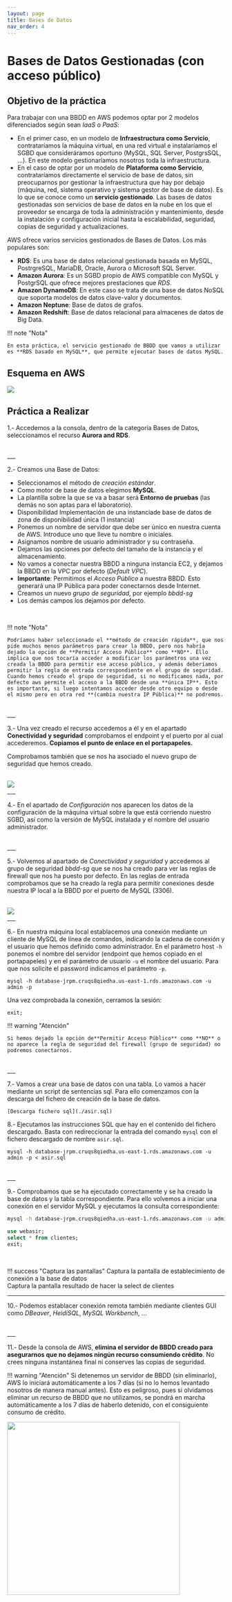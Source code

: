 ```yaml
---
layout: page
title: Bases de Datos
nav_order: 4
---
```

# Bases de Datos Gestionadas (con acceso público)

## Objetivo de la práctica

Para trabajar con una BBDD en AWS podemos optar por 2 modelos diferenciados según sean *IaaS* o *PaaS*:

- En el primer caso, en un modelo de **Infraestructura como Servicio**, contrataríamos la máquina virtual, en una red virtual e instalaríamos el SGBD que consideráramos oportuno (MySQL, SQL Server, PostgrsSQL, …). En este modelo gestionaríamos nosotros toda la infraestructura.
- En el caso de optar por un modelo de **Plataforma como Servicio**, contrataríamos directamente el servicio de base de datos, sin preocuparnos por gestionar la infraestructura que hay por debajo (máquina, red, sistema operativo y sistema gestor de base de datos). Es lo que se conoce como un **servicio gestionado**. Las bases de datos gestionadas son servicios de base de datos en la nube en los que el proveedor se encarga de toda la administración y mantenimiento, desde la instalación y configuración inicial hasta la escalabilidad, seguridad, copias de seguridad y actualizaciones.

AWS ofrece varios servicios gestionados de Bases de Datos. Los más populares son:

- **RDS**: Es una base de datos relacional gestionada basada en MySQL, PostrgreSQL, MariaDB, Oracle, Aurora o Microsoft SQL Server.
- **Amazon Aurora**: Es un SGBD propio de AWS compatible con MySQL y PostgrSQL que ofrece mejores prestaciones que *RDS*.
- **Amazon DynamoDB**: En este caso se trata de una base de datos NoSQL que soporta modelos de datos clave-valor y documentos.
- **Amazon Neptune**: Base de datos de grafos.
- **Amazon Redshift**: Base de datos relacional para almacenes de datos de Big Data.

!!! note "Nota"

    En esta práctica, el servicio gestionado de BBDD que vamos a utilizar es **RDS basado en MySQL**, que permite ejecutar bases de datos MySQL.

## Esquema en AWS

<img src="../images/ud05/BBDD.drawio.png">

## Práctica a Realizar

1.-  Accedemos a la consola, dentro de la categoría Bases de Datos, seleccionamos el recurso **Aurora and RDS**.

<br>
___

2.-	Creamos una Base de Datos:

- Seleccionamos el método de *creación estándar*.
- Como motor de base de datos elegimos **MySQL**.
- La plantilla sobre la que se va a basar será **Entorno de pruebas** (las demás no son aptas para el laboratorio).
- Disponibilidad Implementación de una instanciade base de datos de zona de disponibilidad única (1 instancia)
- Ponemos un nombre de servidor que debe ser único en nuestra cuenta de AWS. Introduce uno que lleve tu nombre o iniciales.
- Asignamos nombre de usuario administrador y su contraseña.
- Dejamos las opciones por defecto del tamaño de la instancia y el almacenamiento.
- No vamos a conectar nuestra BBDD a ninguna instancia EC2, y dejamos la BBDD en la VPC por defecto (*Default VPC*).
- **Importante**: Permitimos el *Acceso Público* a nuestra BBDD. Esto generará una IP Pública para poder conectarnos desde Internet.
- Creamos un nuevo *grupo de seguridad*, por ejemplo *bbdd-sg*
- Los demás campos los dejamos por defecto.

<br>

!!! note "Nota"

    Podríamos haber seleccionado el **método de creación rápida**, que nos pide muchos menos parámetros para crear la BBDD, pero nos habría dejado la opción de **Permitir Acceso Público** como **NO**. Ello implica que nos tocaría acceder a modificar los parámetros una vez creada la BBDD para permitir ese acceso público, y además deberíamos permitir la regla de entrada correspondiente en el grupo de seguridad.  
    Cuando hemos creado el grupo de seguridad, si no modificamos nada, por defecto aws permite el acceso a la BBDD desde una **única IP**. Esto es importante, si luego intentamos acceder desde otro equipo o desde el mismo pero en otra red **(cambia nuestra IP Pública)** no podremos.

<br>
___

3.-	Una vez creado el recurso accedemos a él y en el apartado **Conectividad y seguridad** comprobamos el endpoint y el puerto por al cual accederemos. **Copiamos el punto de enlace en el portapapeles.**

Comprobamos también que se nos ha asociado el nuevo grupo de seguridad que hemos creado.

<br>

<img src="../images/ud05/BBDD_01.png">
<br>
___

4.-	En el apartado de *Configuración* nos aparecen los datos de la configuración de la máquina virtual sobre la que está corriendo nuestro SGBD, así como la versión de MySQL instalada y el nombre del usuario administrador.

<br>
___

5.-	Volvemos al apartado de *Conectividad y seguridad* y accedemos al grupo de seguridad *bbdd-sg* que se nos ha creado para ver las reglas de firewall que nos ha puesto por defecto. En las reglas de entrada comprobamos que se ha creado la regla para permitir conexiones desde nuestra IP local a la BBDD por el puerto de MySQL (3306).

<br>

<img src="../images/ud05/BBDD_02.png">
<br>
___

6.-	En nuestra máquina local establacemos una conexión mediante un cliente de MySQL de línea de comandos, indicando la cadena de conexión y el usuario que hemos definido como administrador. En el parámetro host `-h` ponemos el nombre del servidor (endpoint que hemos copiado en el portapapeles) y en el parámetro de usuario `-u` el nombre del usuario. Para que nos solicite el password indicamos el parámetro `-p`.

`mysql -h database-jrpm.cruqs8qiedha.us-east-1.rds.amazonaws.com -u admin -p`

Una vez comprobada la conexión, cerramos la sesión:

`exit;`

!!! warning "Atención"

    Si hemos dejado la opción de**Permitir Acceso Público** como **NO** o no aparece la regla de seguridad del firewall (grupo de seguridad) no podremos conectarnos.

<br>
___

7.- Vamos a crear una base de datos con una tabla. Lo vamos a hacer mediante un script de sentencias sql. Para ello comenzamos con la descarga del fichero de creación de la base de datos.

    [Descarga fichero sql](./asir.sql)

8.- Ejecutamos las instrucciones SQL que hay en el contenido del fichero descargado. Basta con redireccionar la entrada del comando `mysql` con el fichero descargado de nombre `asir.sql`.

```
mysql -h database-jrpm.cruqs8qiedha.us-east-1.rds.amazonaws.com -u admin -p < asir.sql
```

<br>
___

9.- Comprobamos que se ha ejecutado correctamente y se ha creado la base de datos y la tabla correspondiente. Para ello volvemos a iniciar una conexión en el servidor MySQL y ejecutamos la consulta correspondiente:

```bash
mysql -h database-jrpm.cruqs8qiedha.us-east-1.rds.amazonaws.com -u admin -p
```

```sql
use webasir;
select * from clientes;
exit;
```

<br>

!!! success "Captura las pantallas"
    Captura la pantalla de establecimiento de conexión a la base de datos  
    Captura la pantalla resultado de hacer la select de clientes

---

10.- Podemos establacer conexión remota también mediante clientes GUI como *DBeaver*, *HeidiSQL*, *MySQL Workbench*, ...

<br>
___

11.- Desde la consola de AWS, **elimina el servidor de BBDD creado para asegurarnos que no dejamos ningún recurso consumiendo crédito**. No crees ninguna instantánea final ni conserves las copias de seguridad.

!!! warning "Atención"
    Si detenemos un servidor de BBDD (sin eliminarlo), AWS lo iniciará automáticamente a los 7 días (si no lo hemos levantado nosotros de manera manual antes). Esto es peligroso, pues si olvidamos eliminar un recurso de BBDD que no utilizamos, se pondrá en marcha automáticamente a los 7 días de haberlo detenido, con el consiguiente consumo de crédito.

<img src="../images/ud05/BBDD_03.png" width=400>
